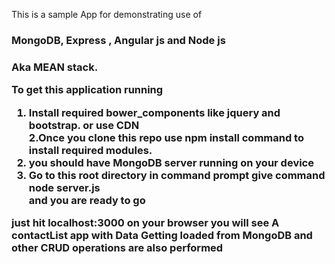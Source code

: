This is a sample App for demonstrating use of <h3>MongoDB, Express , Angular js and Node js <h3> Aka MEAN stack.

To get this application running <br/>
1. Install required bower_components like jquery and bootstrap. or use CDN<br/>
2.Once you clone this repo use npm install command to install required modules.<br/>
3. you should have MongoDB  server running on your device<br/>
4. Go to this root directory in command prompt give command node server.js<br/>
 	and you are ready to go

just hit localhost:3000 on your browser
you will see A contactList app with Data Getting loaded from MongoDB and other CRUD operations are also performed
